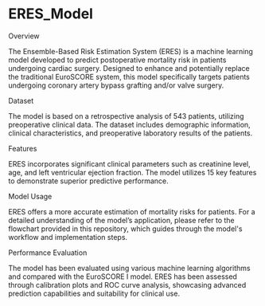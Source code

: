 # ERES_Model

Overview

The Ensemble-Based Risk Estimation System (ERES) is a machine learning model developed to predict postoperative mortality risk in patients undergoing cardiac surgery. Designed to enhance and potentially replace the traditional EuroSCORE system, this model specifically targets patients undergoing coronary artery bypass grafting and/or valve surgery.

Dataset

The model is based on a retrospective analysis of 543 patients, utilizing preoperative clinical data. The dataset includes demographic information, clinical characteristics, and preoperative laboratory results of the patients.

Features

ERES incorporates significant clinical parameters such as creatinine level, age, and left ventricular ejection fraction. The model utilizes 15 key features to demonstrate superior predictive performance.

Model Usage

ERES offers a more accurate estimation of mortality risks for patients. For a detailed understanding of the model’s application, please refer to the flowchart provided in this repository, which guides through the model's workflow and implementation steps.

Performance Evaluation

The model has been evaluated using various machine learning algorithms and compared with the EuroSCORE I model. ERES has been assessed through calibration plots and ROC curve analysis, showcasing advanced prediction capabilities and suitability for clinical use.
